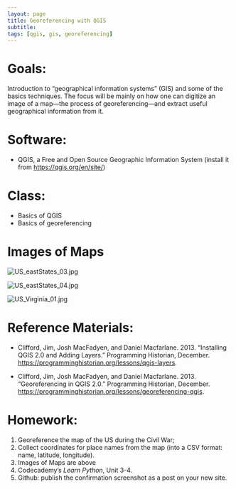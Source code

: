 ```yaml
---
layout: page
title: Georeferencing with QGIS
subtitle: 
tags: [qgis, gis, georeferencing]
---
```


# Goals:

Introduction to “geographical information systems” (GIS) and some of the basics techniques. The focus will be mainly on how one can digitize an image of a map—the process of georeferencing—and extract useful geographical information from it.


# Software:

* QGIS, a Free and Open Source Geographic Information System
(install it from <https://qgis.org/en/site/>) 


# Class:

* Basics of QGIS
* Basics of georeferencing

# Images of Maps

![US_eastStates_03.jpg](/files/05/US_eastStates_03.jpg)

![US_eastStates_04.jpg](/files/05/US_eastStates_04.jpg)

![US_Virginia_01.jpg](/files/05/US_Virginia_01.jpg)

# Reference Materials:

* Clifford, Jim, Josh MacFadyen, and Daniel Macfarlane. 2013. “Installing QGIS 2.0 and Adding Layers.” Programming Historian, December. <https://programminghistorian.org/lessons/qgis-layers>.

* Clifford, Jim, Josh MacFadyen, and Daniel Macfarlane. 2013. “Georeferencing in QGIS 2.0.” Programming Historian, December. <https://programminghistorian.org/lessons/georeferencing-qgis>.


# Homework:

1. Georeference the map of the US during the Civil War;
2. Collect coordinates for place names from the map (into a CSV format: name, latitude, longitude).
3. Images of Maps are above
4. Codecademy’s *Learn Python*, Unit 3-4.
5. Github: publish the confirmation screenshot as a post on your new site.

